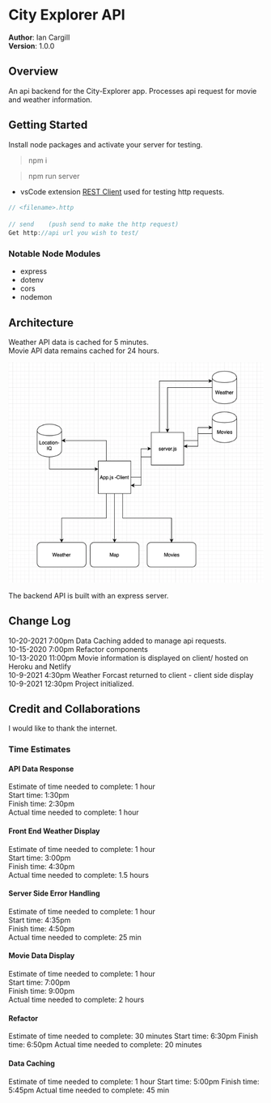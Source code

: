 # City Explorer API

**Author**: Ian Cargill\
**Version**: 1.0.0

## Overview

An api backend for the City-Explorer app. Processes api request for movie and weather information.

## Getting Started

Install node packages and activate your server for testing.

> npm i

> npm run server

- vsCode extension [REST Client](https://marketplace.visualstudio.com/items?itemName=humao.rest-client) used for testing http requests.

```javascript
// <filename>.http

// send    (push send to make the http request)
Get http://api url you wish to test/
```

### Notable Node Modules

- express
- dotenv
- cors
- nodemon

## Architecture

Weather API data is cached for 5 minutes. \
Movie API data remains cached for 24 hours.

<img src="city-explorer-api.png"
     alt="App Diagram"
     style="margin-right: 10px;" />

The backend API is built with an express server.

## Change Log

10-20-2021 7:00pm Data Caching added to manage api requests.\
10-15-2020 7:00pm Refactor components\
10-13-2020 11:00pm Movie information is displayed on client/ hosted on Heroku and Netlify\
10-9-2021 4:30pm Weather Forcast returned to client - client side display\
10-9-2021 12:30pm Project initialized.

## Credit and Collaborations

I would like to thank the internet.

### Time Estimates

#### API Data Response

Estimate of time needed to complete: 1 hour\
Start time: 1:30pm\
Finish time: 2:30pm\
Actual time needed to complete: 1 hour

#### Front End Weather Display

Estimate of time needed to complete: 1 hour\
Start time: 3:00pm\
Finish time: 4:30pm\
Actual time needed to complete: 1.5 hours

#### Server Side Error Handling

Estimate of time needed to complete: 1 hour\
Start time: 4:35pm\
Finish time: 4:50pm\
Actual time needed to complete: 25 min

#### Movie Data Display

Estimate of time needed to complete: 1 hour\
Start time: 7:00pm\
Finish time: 9:00pm\
Actual time needed to complete: 2 hours

#### Refactor

Estimate of time needed to complete: 30 minutes
Start time: 6:30pm
Finish time: 6:50pm
Actual time needed to complete: 20 minutes

#### Data Caching

Estimate of time needed to complete: 1 hour
Start time: 5:00pm
Finish time: 5:45pm
Actual time needed to complete: 45 min

<!-- Name of feature:
Estimate of time needed to complete:
Start time:
Finish time:
Actual time needed to complete: -->
